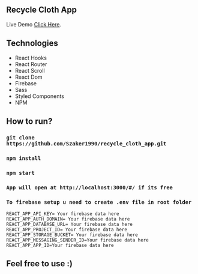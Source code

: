 ## Recycle Cloth App

Live Demo   [Click Here](https://szaker1990.github.io/recycle_cloth_app/#/).

## Technologies

- React Hooks
- React Router
- React Scroll
- React Dom
- Firebase
- Sass
- Styled Components
- NPM

## How to run? 

### `git clone https://github.com/Szaker1990/recycle_cloth_app.git`
### `npm install`
### `npm start`
### `App will open at http://localhost:3000/#/ if its free`
### `To firebase setup u need to create .env file in root folder`

```
REACT_APP_API_KEY= Your firebase data here
REACT_APP_AUTH_DOMAIN= Your firebase data here
REACT_APP_DATABASE_URL= Your firebase data here
REACT_APP_PROJECT_ID= Your firebase data here
REACT_APP_STORAGE_BUCKET= Your firebase data here
REACT_APP_MESSAGING_SENDER_ID=Your firebase data here
REACT_APP_APP_ID=Your firebase data here
```
## Feel free to use :)
